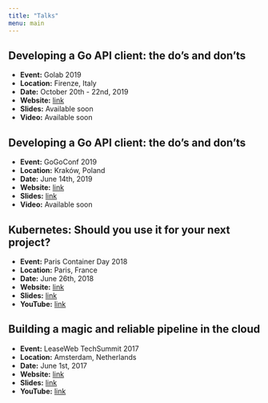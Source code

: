 ```yaml
---
title: "Talks"
menu: main
---
```


## Developing a Go API client: the do’s and don’ts

- **Event:** Golab 2019
- **Location:** Firenze, Italy
- **Date:** October 20th - 22nd, 2019
- **Website:** [link](https://golab.io)
- **Slides:** Available soon
- **Video:** Available soon

## Developing a Go API client: the do’s and don’ts

- **Event:** GoGoConf 2019
- **Location:** Kraków, Poland
- **Date:** June 14th, 2019
- **Website:** [link](https://2019.gogoconf.rocks/)
- **Slides:** [link](https://www.dropbox.com/s/2p0wqjinxjiu2ln/presentation.pdf?dl=0)
- **Video:** Available soon

## Kubernetes: Should you use it for your next project?

- **Event:** Paris Container Day 2018
- **Location:** Paris, France
- **Date:** June 26th, 2018
- **Website:** [link](https://2018.paris-container-day.fr/)
- **Slides:** [link](https://docs.google.com/presentation/d/1zC0YUFtOHUBaT3VQBo856PcPDF5FbU0u68bjQKQr8gw/edit?usp=sharing)
- **YouTube:** [link](https://www.youtube.com/watch?v=ylLe_vzek1A)

## Building a magic and reliable pipeline in the cloud

- **Event:** LeaseWeb TechSummit 2017
- **Location:** Amsterdam, Netherlands
- **Date:** June 1st, 2017
- **Website:** [link](http://www.techsummit.io/amsterdam2017/)
- **Slides:** [link](https://docs.google.com/presentation/d/1c_g3f9EBw7cP7tM8tfam_i2uE3vDrD9QgCjOM7Nhc6c/edit?usp=sharing)
- **YouTube:** [link](https://www.youtube.com/watch?v=Y7qypy633dw)
